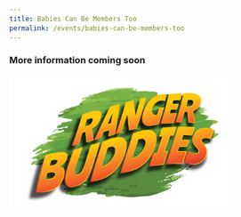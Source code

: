 ```yaml
---
title: Babies Can Be Members Too
permalink: /events/babies-can-be-members-too
---
```




### More information coming soon

<img src="/images/events/Baby/RBLOGO5AUG.png" style="width:80%">